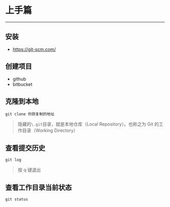 # 上手篇
---

## 安装

- https://git-scm.com/

## 创建项目

- github
- bitbucket

## 克隆到本地

```
git clone 你刚复制的地址
```

> 隐藏的`\.git`目录，就是本地仓库（Local Repository）。也称之为 Git 的工作目录（Working Directory）

## 查看提交历史

```
git log
```

> 按 q 键退出

## 查看工作目录当前状态

```
git status
```